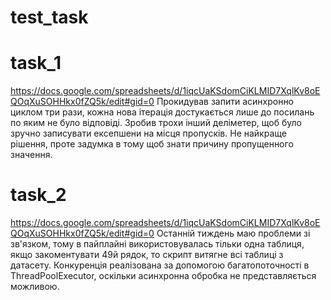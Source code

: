 # test_task

# task_1
https://docs.google.com/spreadsheets/d/1iqcUaKSdomCiKLMID7XqlKv8oEQOqXuSOHHkx0fZQ5k/edit#gid=0
Прокидував запити асинхронно циклом три рази, кожна нова ітерація достукається лише до посилань по яким не було відповіді. Зробив трохи інший деліметер, щоб було зручно записувати ексепшени на місця пропусків. Не найкраще рішення, проте задумка в тому щоб знати причину пропущенного значення.

# task_2

https://docs.google.com/spreadsheets/d/1iqcUaKSdomCiKLMID7XqlKv8oEQOqXuSOHHkx0fZQ5k/edit#gid=0
Останній тиждень маю проблеми зі зв'язком, тому в пайплайні використовувалась тільки одна таблиця, якщо закоментувати 49й рядок, то скрипт витягне всі таблиці з датасету. Конкуренція реалізована за допомогою багатопоточності в ThreadPoolExecutor, оскільки асинхронна обробка не представляється можливою.
